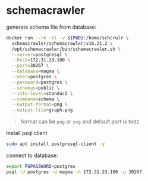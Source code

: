 # schemacrawler

generate schema file from database:
```bash
docker run --rm -it -v ${PWD}:/home/schcrwlr \
  schemacrawler/schemacrawler:v16.21.2 \
  /opt/schemacrawler/bin/schemacrawler.sh \
  --server=postgresql \
  --host=172.31.23.100 \
  --port=30267 \
  --database=magma \
  --user=postgres \
  --password=postgres \
  --schemas=public \
  --info-level=standard \
  --command=schema \
  --output-format=png \
  --output-file=graph.png
```
> format can be `png` or `svg` and default port is `5432`

Install psql client
```bash
sudo apt install postgresql-client -y
```

connect to database:
```bash
export PGPASSWORD=postgres
psql -U postgres -d magma -h 172.31.23.100 -p 30267
```
